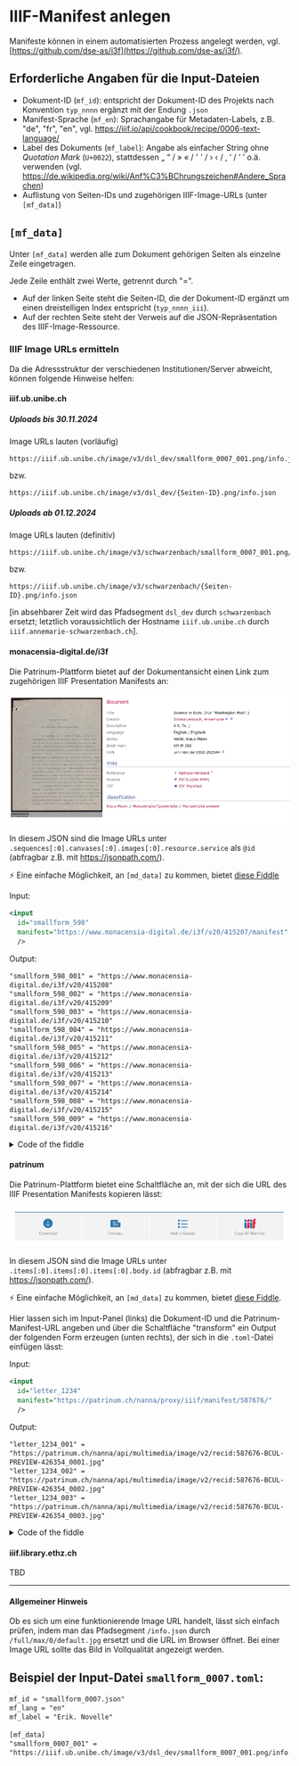 # IIIF-Manifest anlegen

Manifeste können in einem automatisierten Prozess angelegt werden, vgl. [https://github.com/dse-as/i3f](https://github.com/dse-as/i3f/).

## Erforderliche Angaben für die Input-Dateien

* Dokument-ID (`mf_id`): entspricht der Dokument-ID des Projekts nach Konvention `typ_nnnn` ergänzt mit der Endung `.json`
* Manifest-Sprache (`mf_en`): Sprachangabe für Metadaten-Labels, z.B. "de", "fr", "en", vgl. https://iiif.io/api/cookbook/recipe/0006-text-language/
* Label des Dokuments (`mf_label`): Angabe als einfacher String ohne *Quotation Mark* (`U+0022`), stattdessen „ “ / » « / ' ' / › ‹ / ‚ ‘ / ‘ ’  o.ä. verwenden (vgl. https://de.wikipedia.org/wiki/Anf%C3%BChrungszeichen#Andere_Sprachen)
* Auflistung von Seiten-IDs und zugehörigen IIIF-Image-URLs (unter `[mf_data]`)

## `[mf_data]`

Unter `[mf_data]` werden alle zum Dokument gehörigen Seiten als einzelne Zeile eingetragen.

Jede Zeile enthält zwei Werte, getrennt durch "=". 

* Auf der linken Seite steht die Seiten-ID, die der Dokument-ID ergänzt um einen dreistelligen Index entspricht (`typ_nnnn_iii`).
* Auf der rechten Seite steht der Verweis auf die JSON-Repräsentation des IIIF-Image-Ressource.

### IIIF Image URLs ermitteln

Da die Adressstruktur der verschiedenen Institutionen/Server abweicht, können folgende Hinweise helfen:

#### iiif.ub.unibe.ch

##### Uploads bis 30.11.2024

Image URLs lauten (vorläufig) 

```
https://iiif.ub.unibe.ch/image/v3/dsl_dev/smallform_0007_001.png/info.json
```
bzw.

```
https://iiif.ub.unibe.ch/image/v3/dsl_dev/{Seiten-ID}.png/info.json
```

##### Uploads ab 01.12.2024

Image URLs lauten (definitiv) 

```
https://iiif.ub.unibe.ch/image/v3/schwarzenbach/smallform_0007_001.png/info.json
```
bzw.

```
https://iiif.ub.unibe.ch/image/v3/schwarzenbach/{Seiten-ID}.png/info.json
```

[in absehbarer Zeit wird das Pfadsegment `dsl_dev` durch `schwarzenbach` ersetzt; letztlich voraussichtlich der Hostname `iiif.ub.unibe.ch` durch `iiif.annemarie-schwarzenbach.ch`].


#### monacensia-digital.de/i3f

Die Patrinum-Plattform bietet auf der Dokumentansicht einen Link zum zugehörigen IIIF Presentation Manifests an:

![alt text](image-1.png)

In diesem JSON sind die Image URLs unter `.sequences[:0].canvases[:0].images[:0].resource.service` als `@id` (abfragbar z.B. mit https://jsonpath.com/).

⚡ Eine einfache Möglichkeit, an `[md_data]` zu kommen, bietet [diese Fiddle](https://martin-honnen.github.io/xslt3fiddle/?xslt=%3C%3Fxml+version%3D%221.0%22+encoding%3D%22utf-8%22%3F%3E%0D%0A%3Cxsl%3Astylesheet+xmlns%3Axsl%3D%22http%3A%2F%2Fwww.w3.org%2F1999%2FXSL%2FTransform%22%0D%0A++xmlns%3Amap%3D%22http%3A%2F%2Fwww.w3.org%2F2005%2Fxpath-functions%2Fmap%22%0D%0A++version%3D%223.0%22%0D%0A++xmlns%3Axs%3D%22http%3A%2F%2Fwww.w3.org%2F2001%2FXMLSchema%22%0D%0A++exclude-result-prefixes%3D%22%23all%22%0D%0A++expand-text%3D%22yes%22%3E%0D%0A++%0D%0A++%3Cxsl%3Aoutput+method%3D%22text%22%2F%3E%0D%0A%0D%0A++%3Cxsl%3Amode+on-no-match%3D%22shallow-copy%22%2F%3E%0D%0A%0D%0A++%3Cxsl%3Atemplate+match%3D%22%2Finput%22+name%3D%22xsl%3Ainitial-template%22%3E%0D%0A++++%3Cxsl%3Avariable+name%3D%22id%22+select%3D%22%40id%22%2F%3E%0D%0A++++%3Cxsl%3Avariable+name%3D%22input%22+select%3D%22%40manifest+%3D%3E+normalize-space%28%29+%3D%3E+json-doc%28%29%22%2F%3E%0D%0A++++%3Cxsl%3Atext%3E%5Bmf_data%5D%26%23xA%3B%3C%2Fxsl%3Atext%3E%0D%0A++++%3Cxsl%3Afor-each+select%3D%22%24input%3Fsequences%3F*%3Fcanvases%3F*%3Fimages%3F*%3Fresource%3Fservice%22%3E%22%7B%24id%7D_%7Bposition%28%29%3D%3Eformat-number%28%27000%27%29%7D%22+%3D+%22%7Bmap%3Afind%28.%2C%27%40id%27%29%7D%22%26%23xA%3B%3C%2Fxsl%3Afor-each%3E%0D%0A++%3C%2Fxsl%3Atemplate%3E%0D%0A++%0D%0A%3C%2Fxsl%3Astylesheet%3E&input=%3Cinput%0A++id%3D%22smallform_0598%22%0A++manifest%3D%22https%3A%2F%2Fwww.monacensia-digital.de%2Fi3f%2Fv20%2F415207%2Fmanifest%22%0A++%2F%3E&input-type=XML)

Input:
```xml
<input
  id="smallform_598"
  manifest="https://www.monacensia-digital.de/i3f/v20/415207/manifest"
  />
```

Output:
```
"smallform_598_001" = "https://www.monacensia-digital.de/i3f/v20/415208"
"smallform_598_002" = "https://www.monacensia-digital.de/i3f/v20/415209"
"smallform_598_003" = "https://www.monacensia-digital.de/i3f/v20/415210"
"smallform_598_004" = "https://www.monacensia-digital.de/i3f/v20/415211"
"smallform_598_005" = "https://www.monacensia-digital.de/i3f/v20/415212"
"smallform_598_006" = "https://www.monacensia-digital.de/i3f/v20/415213"
"smallform_598_007" = "https://www.monacensia-digital.de/i3f/v20/415214"
"smallform_598_008" = "https://www.monacensia-digital.de/i3f/v20/415215"
"smallform_598_009" = "https://www.monacensia-digital.de/i3f/v20/415216"
```

<details><summary>Code of the fiddle</summary>

```xml
<?xml version="1.0" encoding="utf-8"?>
<xsl:stylesheet xmlns:xsl="http://www.w3.org/1999/XSL/Transform"
  xmlns:map="http://www.w3.org/2005/xpath-functions/map"
  version="3.0"
  xmlns:xs="http://www.w3.org/2001/XMLSchema"
  exclude-result-prefixes="#all"
  expand-text="yes">
  
  <xsl:output method="text"/>

  <xsl:mode on-no-match="shallow-copy"/>

  <xsl:template match="/input" name="xsl:initial-template">
    <xsl:variable name="id" select="@id"/>
    <xsl:variable name="input" select="@manifest => normalize-space() => json-doc()"/>
    <xsl:text>[mf_data]&#xA;</xsl:text>
    <xsl:for-each select="$input?sequences?*?canvases?*?images?*?resource?service">"{$id}_{position()=>format-number('000')}" = "{map:find(.,'@id')}"&#xA;</xsl:for-each>
  </xsl:template>
  
</xsl:stylesheet>
```

</details>

#### patrinum

Die Patrinum-Plattform bietet eine Schaltfläche an, mit der sich die URL des IIIF Presentation Manifests kopieren lässt:

![alt text](image.png)

In diesem JSON sind die Image URLs unter `.items[:0].items[:0].items[:0].body.id` (abfragbar z.B. mit https://jsonpath.com/).

⚡ Eine einfache Möglichkeit, an `[md_data]` zu kommen, bietet [diese Fiddle](https://martin-honnen.github.io/xslt3fiddle/?xslt=%3C%3Fxml+version%3D%221.0%22+encoding%3D%22utf-8%22%3F%3E%0D%0A%3Cxsl%3Astylesheet+xmlns%3Axsl%3D%22http%3A%2F%2Fwww.w3.org%2F1999%2FXSL%2FTransform%22%0D%0A++xmlns%3Amap%3D%22http%3A%2F%2Fwww.w3.org%2F2005%2Fxpath-functions%2Fmap%22%0D%0A++version%3D%223.0%22%0D%0A++xmlns%3Axs%3D%22http%3A%2F%2Fwww.w3.org%2F2001%2FXMLSchema%22%0D%0A++exclude-result-prefixes%3D%22%23all%22%0D%0A++expand-text%3D%22yes%22%3E%0D%0A++%0D%0A++%3Cxsl%3Aoutput+method%3D%22text%22%2F%3E%0D%0A%0D%0A++%3Cxsl%3Amode+on-no-match%3D%22shallow-copy%22%2F%3E%0D%0A%0D%0A++%3Cxsl%3Atemplate+match%3D%22%2Finput%22+name%3D%22xsl%3Ainitial-template%22%3E%0D%0A++++%3Cxsl%3Avariable+name%3D%22id%22+select%3D%22%40id%22%2F%3E%0D%0A++++%3Cxsl%3Avariable+name%3D%22input%22+select%3D%22%40manifest+%3D%3E+normalize-space%28%29+%3D%3E+json-doc%28%29%22%2F%3E%0D%0A++++%3Cxsl%3Afor-each+select%3D%22%24input%3Fitems%3F*%3Fitems%3F*%3Fitems%3F*%3Fbody%3Fid%22%3E%22%7B%24id%7D_%7Bposition%28%29%3D%3Eformat-number%28%27000%27%29%7D%22+%3D+%22%7B.%7D%2Finfo.json%22%26%23xA%3B%3C%2Fxsl%3Afor-each%3E%0D%0A++%3C%2Fxsl%3Atemplate%3E%0D%0A++%0D%0A%3C%2Fxsl%3Astylesheet%3E&input=%3Cinput%0A++id%3D%22letter_1234%22%0A++manifest%3D%22https%3A%2F%2Fpatrinum.ch%2Fnanna%2Fproxy%2Fiiif%2Fmanifest%2F587676%2F%22%0A++%2F%3E&input-type=XML).

Hier lassen sich im Input-Panel (links) die Dokument-ID und die Patrinum-Manifest-URL angeben und über die Schaltfläche "transform" ein Output der folgenden Form erzeugen (unten rechts), der sich in die `.toml`-Datei einfügen lässt:

Input:
```xml
<input
  id="letter_1234"
  manifest="https://patrinum.ch/nanna/proxy/iiif/manifest/587676/"
  />
```

Output:
```
"letter_1234_001" = "https://patrinum.ch/nanna/api/multimedia/image/v2/recid:587676-BCUL-PREVIEW-426354_0001.jpg"
"letter_1234_002" = "https://patrinum.ch/nanna/api/multimedia/image/v2/recid:587676-BCUL-PREVIEW-426354_0002.jpg"
"letter_1234_003" = "https://patrinum.ch/nanna/api/multimedia/image/v2/recid:587676-BCUL-PREVIEW-426354_0003.jpg"
```

<details><summary>Code of the fiddle</summary>

```xml
<?xml version="1.0" encoding="utf-8"?>
<xsl:stylesheet xmlns:xsl="http://www.w3.org/1999/XSL/Transform"
  xmlns:map="http://www.w3.org/2005/xpath-functions/map"
  version="3.0"
  xmlns:xs="http://www.w3.org/2001/XMLSchema"
  exclude-result-prefixes="#all"
  expand-text="yes">
  
  <xsl:output method="text"/>

  <xsl:mode on-no-match="shallow-copy"/>

  <xsl:template match="/input" name="xsl:initial-template">
    <xsl:variable name="id" select="@id"/>
    <xsl:variable name="input" select="@manifest => normalize-space() => json-doc()"/>
    <xsl:text>[mf_data]&#xA;</xsl:text>
    <xsl:for-each select="$input?items?*?items?*?items?*?body?id">"{$id}_{position()=>format-number('000')}" = "{.}"&#xA;</xsl:for-each>
  </xsl:template>
  
</xsl:stylesheet>
```

</details>

#### iiif.library.ethz.ch

TBD

---

#### Allgemeiner Hinweis

Ob es sich um eine funktionierende Image URL handelt, lässt sich einfach prüfen, indem man das Pfadsegment `/info.json` durch `/full/max/0/default.jpg` ersetzt und die URL im Browser öffnet. Bei einer Image URL sollte das Bild in Vollqualität angezeigt werden.

## Beispiel der Input-Datei `smallform_0007.toml`:

```
mf_id = "smallform_0007.json"
mf_lang = "en"
mf_label = "Erik. Novelle"

[mf_data]
"smallform_0007_001" = "https://iiif.ub.unibe.ch/image/v3/dsl_dev/smallform_0007_001.png/info.json"
```
